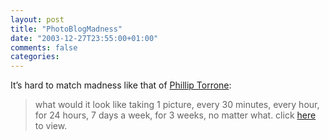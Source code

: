 ```yaml
---
layout: post
title: "PhotoBlogMadness"
date: "2003-12-27T23:55:00+01:00"
comments: false
categories: 
---
```


<p>It&#8217;s hard to match madness like that of <a href="http://www.philliptorrone.com/">Phillip Torrone</a>:</p>

<blockquote>what would it look like taking 1 picture, every 30 minutes, every hour, for 24 hours, 7 days a week, for 3 weeks, no matter what. click <a href="http://www.philliptorrone.com/option3">here</a> to view.</blockquote>


